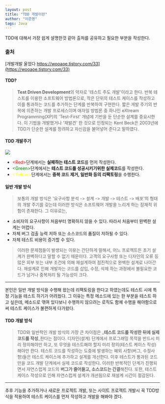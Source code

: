 ```yaml
---
layout: post
title: "TDD 개발이란"
author: "이준명"
tags: Java
---
```

TDD에 대해서 가장 쉽게 설명한것 같아 출처를 공유하고 필요한 부분을 작성한다.

### 출처
[개발개발 울었다 https://wooaoe.tistory.com/33](https://wooaoe.tistory.com/33)


#### TDD?
> **Test Driven Development**의 약자로 '테스트 주도 개발'이라고 한다. 반복 테스트를 이용한 소프트웨어 방법론으로, 작은 단위의 테스트 케이스를 작성하고 이를 통과하는 코드를 추가하는 단계를 반복하여 구현한다.
짧은 개발 주기의 반복에 의존하는 개발 프로세스이며 애자일 방법론 중 하나인 eXtream Programming(XP)의 'Test-First' 개념에 기반을 둔 단순한 설계를 중요시한다. 이 기법을 개발했거나 '재발견' 한 것으로 인정되는 Kent Beck은 2003년에 TDD가 단순한 설계를 장려하고 자신감을 불어넣어 준다고 말하였다. 

#### TDD 개발주기
![](https://images.velog.io/images/mertyn88/post/cea87de5-fc22-46d4-b93e-8f13b8769b69/image.png)


* <font color="red"><Red\></font>단계에서는 **실패하는 테스트 코드**를 먼저 작성한다.
* <font color="green"><Green\></font>단계에서는 **테스트 코드를 성공시키기위한 실제코드**를 작성한다.
* <font color="yellow"><Yellow\></font>단계에서는 **중복 코드 제거, 일반화 등의 리팩토링**을 수행한다.
  
#### 일반 개발 방식
> 보통의 개발 방식은 '요구사항 분석 -> 설계 -> 개발 -> 테스트 -> 배포'의 형태의 개발 주기를 갖는데 이러한 방식은 소프트웨어 개발을 느리게 하는 잠재적 위험이 존재한다. 그 이유로는, 
* 소비자의 요구사항이 처음부터 명확하지 않을 수 있다. 따라서 처음부터 완벽한 설계는 어렵다. 
* 자체 버그 검출 능력 저하 또는 소스코드의 품질이 저하될 수 있다.
* 자체 테스트 비용이 증가할 수 있다.
  
> 이러한 문제점들이 발생되는 이유는 간단하게 말해서, 어느 프로젝트든 초기 설계가 완벽하다고 말할 수 없기 때문이다. 고객의 요구사항 또는 디자인의 오류 등 많은 외부 또는 내부 조건에 의해 재설계하여 점진적으로 완벽한 설계로 나아간다. 재설계로 인해 개발자는 코드를 삽입, 수정, 삭제 하는 과정에서 불필요한 코드가 남거나 중복처리 될 가능성이 크다.

  ---
본인은 일반 개발 방식을 수행해 왔는데 리팩토링을 한다고 하였는데도 테스트 시에 특정 기능을 테스트 하기가 어려웠다. 그 이유는
  특정 메소드에 있는 한 부분을 테스트 하고 싶은데, 메소드로 엮여 있다보니 수행하지 않으려는 로직도 함께 수행을 해야함으로써 테스트 케이스가 불편하게 다가왔다.
  
  
####   TDD 개발 방식
  > TDD와 일반적인 개발 방식의 가장 큰 차이점은 _**테스트 코드를 작성한 뒤에 실제 코드를 작성**_한다는 점이다.
디자인(설계) 단계에서 프로그래밍 목적을 반드시 미리 정의해야만 하고, 또 무엇을 테스트해야 할지 미리 정의(테스트 케이스 작성)해야만 한다. 
테스트 코드를 작성하는 도중에 발생하는 예외 사항(버그, 수정사항)들은 테스트 케이스에 추가하고 설계를 개선한다. 이후 테스트가 통과된 코드만을 코드 개발 단계에서 실제 코드로 작성한다. 
이러한 반복적인 단계가 진행되면서 자연스럽게 코드의 **버그가 줄어들고, 소스코드는 간결**해진다.
또한, 테스트 케이스 작성으로 인해 자연스럽게 설계가 개선됨으로 재설계 시간이 절감된다.

   ---
  추후 기능을 추가하거나 새로운 프로젝트 개발, 또는 사이트 프로젝트 개발시 꼭 TDD방식을 적용하여 테스트 케이스를 먼저 작성하고 개발을 해봐야 겠다.


 

 
